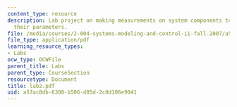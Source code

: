 ```yaml
---
content_type: resource
description: Lab project on making measurements on system components to determine
  their parameters.
file: /media/courses/2-004-systems-modeling-and-control-ii-fall-2007/a57ac8db6308b506d05d2c0d106e9041_lab2.pdf
file_type: application/pdf
learning_resource_types:
- Labs
ocw_type: OCWFile
parent_title: Labs
parent_type: CourseSection
resourcetype: Document
title: lab2.pdf
uid: a57ac8db-6308-b506-d05d-2c0d106e9041
---
```

